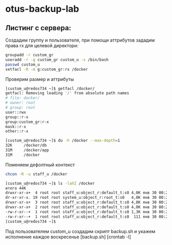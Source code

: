# otus-backup-lab

## Листинг с сервера:
Создадим группу и пользователя, при помощи аттрибутов зададим права rx для целевой директори:
```sh
groupadd -r custom_gr
useradd -r -g custom_gr custom_u -s /bin/bash
passwd custom_u
setfacl -R -m g:custom_gr:rx /docker
```

Проверим размер и аттрибуты 
```sh
[custom_u@redos734 ~]$ getfacl /docker/
getfacl: Removing leading '/' from absolute path names
# file: docker/
# owner: root
# group: root
user::rwx
group::r-x
group:custom_gr:r-x
mask::r-x
other::r-x
```
```sh
[custom_u@redos734 ~]$ du -h /docker --max-depth=1
32K     /docker/db
31M     /docker/app
31M     /docker
```
Поменяем дефолтный контекст
```sh
chcon -R -u staff_u /docker
```
```sh
[custom_u@redos734 ~]$ ls -lahZ /docker
итого 44K
drwxr-xr-x+  4 root root staff_u:object_r:default_t:s0 4,0K янв 30 00:26 .
dr-xr-xr-x. 19 root root system_u:object_r:root_t:s0   4,0K янв 30 00:26 ..
drwxr-xr-x+  3 root root staff_u:object_r:default_t:s0 4,0K янв 30 00:26 app
drwxr-xr-x+  2 root root staff_u:object_r:default_t:s0 4,0K янв 30 00:26 db
-rw-r-xr--+  1 root root staff_u:object_r:default_t:s0 1,3K янв 30 00:26 docker-compose.yml
-rw-r-xr--+  1 root root staff_u:object_r:default_t:s0  111 янв 30 00:26 .env
[custom_u@redos734 ~]$
```
Под пользователем custom_u создадим скрипт backup.sh и укажем исполнение каждое воскресенье
  [backup.sh] [crontab -l]
